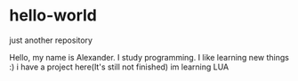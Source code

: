 # hello-world


just another repository



Hello, my name is Alexander. I study programming.
I like learning new things :) i have a project here(It's still not finished) im learning LUA



